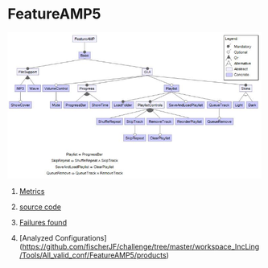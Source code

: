 # FeatureAMP5

![image](https://raw.githubusercontent.com/fischerJF/challenge/master/featureModel/FeatureAMP5.JPG)

1. [Metrics](https://github.com/fischerJF/challenge/blob/master/metrics/FeatureAMP5.csv)
 
2. [source code](https://github.com/fischerJF/challenge/tree/master/workspace_IncLing/FeatureAMP5)

3. [Failures found](https://github.com/fischerJF/challenge/blob/master/failuresFound/FeatureAmp5.csv)

4. [Analyzed Configurations] (https://github.com/fischerJF/challenge/tree/master/workspace_IncLing/Tools/All_valid_conf/FeatureAMP5/products)